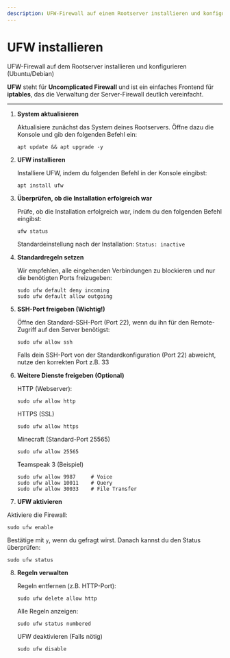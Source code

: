 ```yaml
---
description: UFW-Firewall auf einem Rootserver installieren und konfigurieren (Ubuntu/Debian)
---
```


# UFW installieren

UFW-Firewall auf dem Rootserver installieren und konfigurieren (Ubuntu/Debian)

<strong>UFW</strong> steht für <strong>Uncomplicated Firewall</strong> und ist ein einfaches Frontend für <strong>iptables</strong>, das die Verwaltung der Server-Firewall deutlich vereinfacht.

---

1. <strong>System aktualisieren</strong>

   Aktualisiere zunächst das System deines Rootservers. Öffne dazu die Konsole und gib den folgenden Befehl ein:
   
   ```
   apt update && apt upgrade -y
   ```

2. <strong>UFW installieren</strong>

   Installiere UFW, indem du folgenden Befehl in der Konsole eingibst:
   
   ```
   apt install ufw
   ```

3. <strong>Überprüfen, ob die Installation erfolgreich war</strong>

   Prüfe, ob die Installation erfolgreich war, indem du den folgenden Befehl eingibst:
   
   ```
   ufw status
   ```
   Standardeinstellung nach der Installation: ``` Status: inactive ```

4. <strong>Standardregeln setzen</strong>

   Wir empfehlen, alle eingehenden Verbindungen zu blockieren und nur die benötigten Ports freizugeben:
   
   ```
   sudo ufw default deny incoming
   sudo ufw default allow outgoing
   ```

5. <strong>SSH-Port freigeben (Wichtig!)</strong>

   Öffne den Standard-SSH-Port (Port 22), wenn du ihn für den Remote-Zugriff auf den Server benötigst:
   
   ```
   sudo ufw allow ssh
   ```
   
   Falls dein SSH-Port von der Standardkonfiguration (Port 22) abweicht, nutze den korrekten Port z.B. 33


6. <strong>Weitere Dienste freigeben (Optional)</strong>

   HTTP (Webserver):
    ```
    sudo ufw allow http
    ```

    HTTPS (SSL)
    ```
    sudo ufw allow https
    ```

    Minecraft (Standard-Port 25565)
    ```
    sudo ufw allow 25565
    ```

    Teamspeak 3 (Beispiel)
    ```
    sudo ufw allow 9987     # Voice
    sudo ufw allow 10011    # Query
    sudo ufw allow 30033    # File Transfer
    ```

7. <strong>UFW aktivieren</strong>

Aktiviere die Firewall:

```
sudo ufw enable
```

Bestätige mit ``` y ```, wenn du gefragt wirst. Danach kannst du den Status überprüfen:

```
sudo ufw status
```

8. <strong>Regeln verwalten</strong>

    Regeln entfernen (z.B. HTTP-Port):
    ```
    sudo ufw delete allow http
    ```

    Alle Regeln anzeigen:
    ```
    sudo ufw status numbered
    ```

    UFW deaktivieren (Falls nötig)
    ```
    sudo ufw disable
    ```